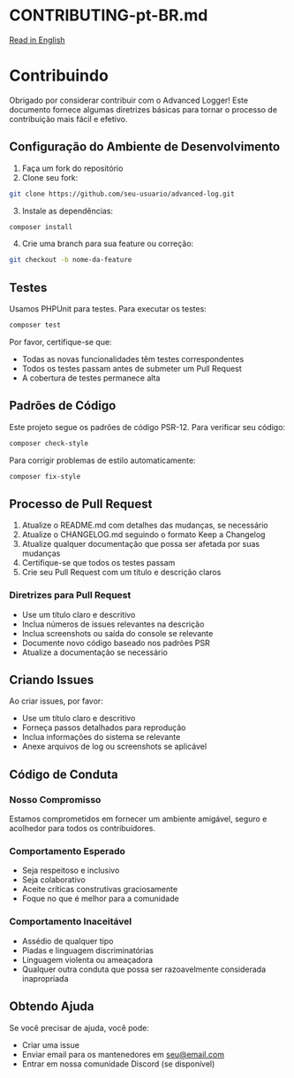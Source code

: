 # CONTRIBUTING-pt-BR.md

[Read in English](CONTRIBUTING.md)

# Contribuindo

Obrigado por considerar contribuir com o Advanced Logger! Este documento fornece algumas diretrizes básicas para tornar o processo de contribuição mais fácil e efetivo.

## Configuração do Ambiente de Desenvolvimento

1. Faça um fork do repositório
2. Clone seu fork:

```bash
git clone https://github.com/seu-usuario/advanced-log.git
```

3. Instale as dependências:

```bash
composer install
```

4. Crie uma branch para sua feature ou correção:

```bash
git checkout -b nome-da-feature
```

## Testes

Usamos PHPUnit para testes. Para executar os testes:

```bash
composer test
```

Por favor, certifique-se que:

- Todas as novas funcionalidades têm testes correspondentes
- Todos os testes passam antes de submeter um Pull Request
- A cobertura de testes permanece alta

## Padrões de Código

Este projeto segue os padrões de código PSR-12. Para verificar seu código:

```bash
composer check-style
```

Para corrigir problemas de estilo automaticamente:

```bash
composer fix-style
```

## Processo de Pull Request

1. Atualize o README.md com detalhes das mudanças, se necessário
2. Atualize o CHANGELOG.md seguindo o formato Keep a Changelog
3. Atualize qualquer documentação que possa ser afetada por suas mudanças
4. Certifique-se que todos os testes passam
5. Crie seu Pull Request com um título e descrição claros

### Diretrizes para Pull Request

- Use um título claro e descritivo
- Inclua números de issues relevantes na descrição
- Inclua screenshots ou saída do console se relevante
- Documente novo código baseado nos padrões PSR
- Atualize a documentação se necessário

## Criando Issues

Ao criar issues, por favor:

- Use um título claro e descritivo
- Forneça passos detalhados para reprodução
- Inclua informações do sistema se relevante
- Anexe arquivos de log ou screenshots se aplicável

## Código de Conduta

### Nosso Compromisso

Estamos comprometidos em fornecer um ambiente amigável, seguro e acolhedor para todos os contribuidores.

### Comportamento Esperado

- Seja respeitoso e inclusivo
- Seja colaborativo
- Aceite críticas construtivas graciosamente
- Foque no que é melhor para a comunidade

### Comportamento Inaceitável

- Assédio de qualquer tipo
- Piadas e linguagem discriminatórias
- Linguagem violenta ou ameaçadora
- Qualquer outra conduta que possa ser razoavelmente considerada inapropriada

## Obtendo Ajuda

Se você precisar de ajuda, você pode:

- Criar uma issue
- Enviar email para os mantenedores em seu@email.com
- Entrar em nossa comunidade Discord (se disponível)
